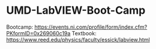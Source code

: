 
# UMD-LabVIEW-Boot-Camp 
Bootcamp: https://events.ni.com/profile/form/index.cfm?PKformID=0x269060c19a
Textbook: https://www.reed.edu/physics/faculty/essick/labview.html

